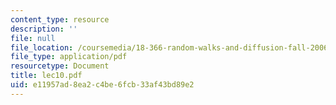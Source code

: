 ```yaml
---
content_type: resource
description: ''
file: null
file_location: /coursemedia/18-366-random-walks-and-diffusion-fall-2006/e11957ad8ea2c4be6fcb33af43bd89e2_lec10.pdf
file_type: application/pdf
resourcetype: Document
title: lec10.pdf
uid: e11957ad-8ea2-c4be-6fcb-33af43bd89e2
---
```

